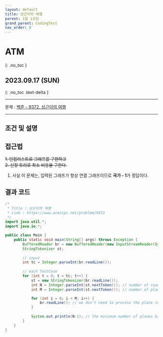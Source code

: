```yaml
---
layout: default
title: 상근이의 여행
parent: 1일 1코딩
grand_parent: CodingTest
nav_order: 8
---
```


# ATM
{: .no_toc }

## 2023.09.17 (SUN)
{: .no_toc .text-delta }

---

문제 : [백준 - 9372. 상근이의 여행](https://www.acmicpc.net/problem/9372)

---

## 조건 및 설명

## 접근법
~~1. 인접리스트로 그래프를 구현하고~~  
~~2. 신장 트리로 최소 비용을 구한다.~~

1. 사실 이 문제는, 입력된 그래프가 항상 연결 그래프이므로 **국가 - 1**가 정답이다.

## 결과 코드

```java
/*
 * Title : 상근이의 여행
 * Link : https://www.acmicpc.net/problem/9372
 */
import java.util.*;
import java.io.*;

public class Main {
    public static void main(String[] args) throws Exception {
        BufferedReader br = new BufferedReader(new InputStreamReader(System.in));
        StringTokenizer st;
        
        // input
        int tc = Integer.parseInt(br.readLine());
        
        // each TestCase
        for (int t = 0; t < tc; t++) {
            st = new StringTokenizer(br.readLine());
            int N = Integer.parseInt(st.nextToken()); // number of countries
            int M = Integer.parseInt(st.nextToken()); // number of planes

            for (int i = 0; i < M; i++) { 
                br.readLine(); // we don't need to process the plane information for this problem.
            }
            
            System.out.println(N-1); // the minimum number of planes Sanggeun needs to take is always N-1.
        }
    }
}
```

